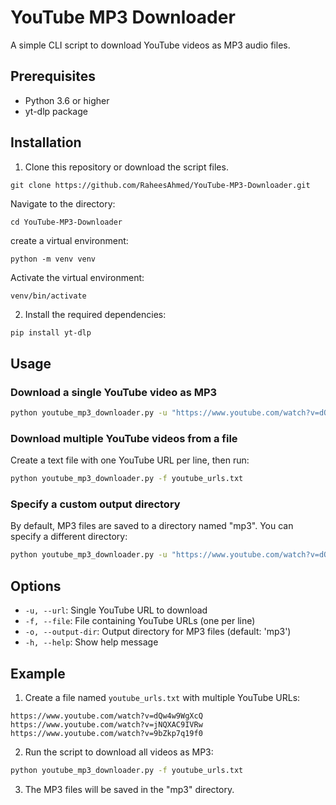 # YouTube MP3 Downloader

A simple CLI script to download YouTube videos as MP3 audio files.

## Prerequisites

- Python 3.6 or higher
- yt-dlp package

## Installation

1. Clone this repository or download the script files.

```
git clone https://github.com/RaheesAhmed/YouTube-MP3-Downloader.git

```

Navigate to the directory:

```
cd YouTube-MP3-Downloader
```

create a virtual environment:

```
python -m venv venv
```

Activate the virtual environment:

```
venv/bin/activate
```

2. Install the required dependencies:

```bash
pip install yt-dlp
```

## Usage

### Download a single YouTube video as MP3

```bash
python youtube_mp3_downloader.py -u "https://www.youtube.com/watch?v=dQw4w9WgXcQ"
```

### Download multiple YouTube videos from a file

Create a text file with one YouTube URL per line, then run:

```bash
python youtube_mp3_downloader.py -f youtube_urls.txt
```

### Specify a custom output directory

By default, MP3 files are saved to a directory named "mp3". You can specify a different directory:

```bash
python youtube_mp3_downloader.py -u "https://www.youtube.com/watch?v=dQw4w9WgXcQ" -o "my_music"
```

## Options

- `-u, --url`: Single YouTube URL to download
- `-f, --file`: File containing YouTube URLs (one per line)
- `-o, --output-dir`: Output directory for MP3 files (default: 'mp3')
- `-h, --help`: Show help message

## Example

1. Create a file named `youtube_urls.txt` with multiple YouTube URLs:

```
https://www.youtube.com/watch?v=dQw4w9WgXcQ
https://www.youtube.com/watch?v=jNQXAC9IVRw
https://www.youtube.com/watch?v=9bZkp7q19f0
```

2. Run the script to download all videos as MP3:

```bash
python youtube_mp3_downloader.py -f youtube_urls.txt
```

3. The MP3 files will be saved in the "mp3" directory.

